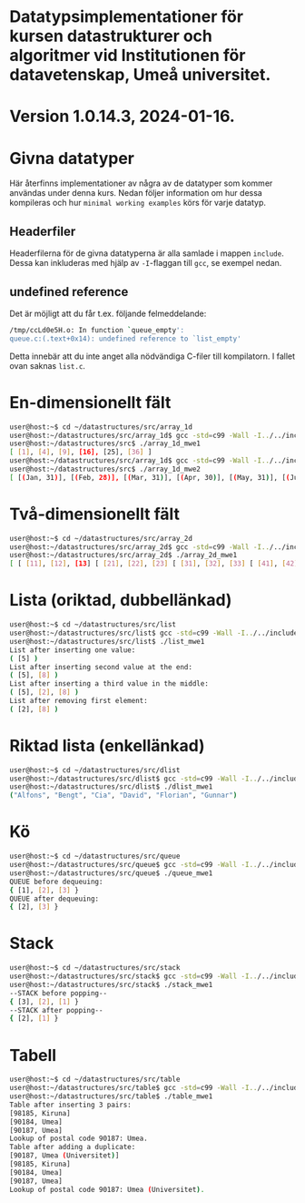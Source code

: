 # Datatypsimplementationer för kursen datastrukturer och algoritmer vid Institutionen för datavetenskap, Umeå universitet.

# Version 1.0.14.3, 2024-01-16.

# Givna datatyper

Här återfinns implementationer av några av de datatyper som kommer användas
under denna kurs. Nedan följer information om hur dessa kompileras och hur
`minimal working examples` körs för varje datatyp.

## Headerfiler

Headerfilerna för de givna datatyperna är alla samlade i mappen `include`. Dessa
kan inkluderas med hjälp av `-I`-flaggan till `gcc`, se exempel nedan.

## undefined reference

Det är möjligt att du får t.ex. följande felmeddelande:

```bash
/tmp/ccLd0e5H.o: In function `queue_empty':
queue.c:(.text+0x14): undefined reference to `list_empty'
```

Detta innebär att du inte anget alla nödvändiga C-filer till kompilatorn. I
fallet ovan saknas `list.c`.

# En-dimensionellt fält

```bash
user@host:~$ cd ~/datastructures/src/array_1d
user@host:~/datastructures/src/array_1d$ gcc -std=c99 -Wall -I../../include/ array_1d.c array_1d_mwe1.c -o array_1d_mwe1
user@host:~/datastructures/src$ ./array_1d_mwe1
[ [1], [4], [9], [16], [25], [36] ]
user@host:~/datastructures/src/array_1d$ gcc -std=c99 -Wall -I../../include/ array_1d.c array_1d_mwe2.c -o array_1d_mwe2
user@host:~/datastructures/src$ ./array_1d_mwe2
[ [(Jan, 31)], [(Feb, 28)], [(Mar, 31)], [(Apr, 30)], [(May, 31)], [(Jun, 30)], [(Jul, 31)], [(Aug, 31)], [(Sep, 30)], [(Oct, 31)], [(Nov, 30)], [(Dec, 31)] ]
```
# Två-dimensionellt fält

```bash
user@host:~$ cd ~/datastructures/src/array_2d
user@host:~/datastructures/src/array_2d$ gcc -std=c99 -Wall -I../../include/ array_2d.c array_2d_mwe1.c -o array_2d_mwe1
user@host:~/datastructures/src/array_2d$ ./array_2d_mwe1
[ [ [11], [12], [13] [ [21], [22], [23] [ [31], [32], [33] [ [41], [42], [43] ]
```
# Lista (oriktad, dubbellänkad)

```bash
user@host:~$ cd ~/datastructures/src/list
user@host:~/datastructures/src/list$ gcc -std=c99 -Wall -I../../include/ list.c list_mwe1.c -o list_mwe1
user@host:~/datastructures/src/list$ ./list_mwe1
List after inserting one value:
( [5] )
List after inserting second value at the end:
( [5], [8] )
List after inserting a third value in the middle:
( [5], [2], [8] )
List after removing first element:
( [2], [8] )
```

# Riktad lista (enkellänkad)

```bash
user@host:~$ cd ~/datastructures/src/dlist
user@host:~/datastructures/src/dlist$ gcc -std=c99 -Wall -I../../include/ dlist.c dlist_mwe1.c -o dlist_mwe1
user@host:~/datastructures/src/dlist$ ./dlist_mwe1
("Alfons", "Bengt", "Cia", "David", "Florian", "Gunnar")
```

# Kö

```bash
user@host:~$ cd ~/datastructures/src/queue
user@host:~/datastructures/src/queue$ gcc -std=c99 -Wall -I../../include/ queue.c queue_mwe1.c ../list/list.c -o queue_mwe1
user@host:~/datastructures/src/queue$ ./queue_mwe1
QUEUE before dequeuing:
{ [1], [2], [3] }
QUEUE after dequeuing:
{ [2], [3] }
```


# Stack

```bash
user@host:~$ cd ~/datastructures/src/stack
user@host:~/datastructures/src/stack$ gcc -std=c99 -Wall -I../../include/ stack.c stack_mwe1.c -o stack_mwe1
user@host:~/datastructures/src/stack$ ./stack_mwe1
--STACK before popping--
{ [3], [2], [1] }
--STACK after popping--
{ [2], [1] }
```

# Tabell

```bash
user@host:~$ cd ~/datastructures/src/table
user@host:~/datastructures/src/table$ gcc -std=c99 -Wall -I../../include/ table.c table_mwe1.c ../dlist/dlist.c -o table_mwe1
user@host:~/datastructures/src/table$ ./table_mwe1
Table after inserting 3 pairs:
[98185, Kiruna]
[90184, Umea]
[90187, Umea]
Lookup of postal code 90187: Umea.
Table after adding a duplicate:
[90187, Umea (Universitet)]
[98185, Kiruna]
[90184, Umea]
[90187, Umea]
Lookup of postal code 90187: Umea (Universitet).
```
